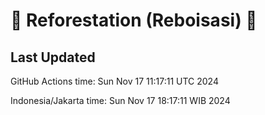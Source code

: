 
# 🌳 Reforestation (Reboisasi) 🌲

## Last Updated

GitHub Actions time: Sun Nov 17 11:17:11 UTC 2024

Indonesia/Jakarta time: Sun Nov 17 18:17:11 WIB 2024

